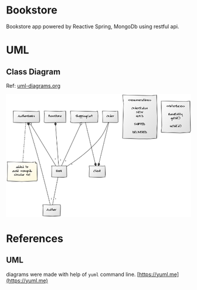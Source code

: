 # Bookstore
Bookstore app powered by Reactive Spring, MongoDb using restful api.

# UML
## Class Diagram
Ref: [uml-diagrams.org](https://www.uml-diagrams.org/examples/online-shopping-domain-uml-diagram-example.html)  

![class diagram](diagrams/png/class_diagram.png)

<!--
![uml diagram](https://www.uml-diagrams.org/examples/class-example-online-shopping-domain.png)
-->

# References
## UML
diagrams were made with help of `yuml` command line. [https://yuml.me](https://yuml.me) 
